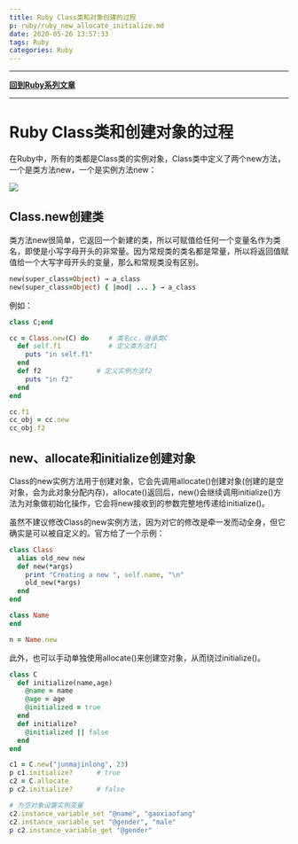 ```yaml
---
title: Ruby Class类和对象创建的过程
p: ruby/ruby_new_allocate_initialize.md
date: 2020-05-26 13:57:33
tags: Ruby
categories: Ruby
---
```


------

**[回到Ruby系列文章](/ruby/index/)**

------

# Ruby Class类和创建对象的过程

在Ruby中，所有的类都是Class类的实例对象，Class类中定义了两个new方法，一个是类方法new，一个是实例方法new：

![](/img/ruby/1590542460765.png)

## Class.new创建类

类方法new很简单，它返回一个新建的类，所以可赋值给任何一个变量名作为类名，即使是小写字母开头的非常量。因为常规类的类名都是常量，所以将返回值赋值给一个大写字母开头的变量，那么和常规类没有区别。

```ruby
new(super_class=Object) → a_class
new(super_class=Object) { |mod| ... } → a_class
```

例如：

```ruby
class C;end

cc = Class.new(C) do     # 类名cc，继承类C
  def self.f1            # 定义类方法f1
    puts "in self.f1"
  end
  def f2              # 定义实例方法f2
    puts "in f2"
  end
end

cc.f1
cc_obj = cc.new
cc_obj.f2
```

## new、allocate和initialize创建对象

Class的new实例方法用于创建对象，它会先调用allocate()创建对象(创建的是空对象，会为此对象分配内存)，allocate()返回后，new()会继续调用initialize()方法为对象做初始化操作，它会将new接收到的参数完整地传递给initialize()。

虽然不建议修改Class的new实例方法，因为对它的修改是牵一发而动全身，但它确实是可以被自定义的。官方给了一个示例：

```ruby
class Class
  alias old_new new
  def new(*args)
    print "Creating a new ", self.name, "\n"
    old_new(*args)
  end
end

class Name
end

n = Name.new
```

此外，也可以手动单独使用allocate()来创建空对象，从而绕过initialize()。

```ruby
class C
  def initialize(name,age)
    @name = name
    @age = age
    @initialized = true
  end
  def initialize?
    @initialized || false
  end
end

c1 = C.new("junmajinlong", 23)
p c1.initialize?      # true
c2 = C.allocate
p c2.initialize?      # false

# 为空对象设置实例变量
c2.instance_variable_set "@name", "gaoxiaofang"
c2.instance_variable_set "@gender", "male"
p c2.instance_variable_get "@gender"
```